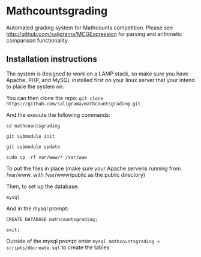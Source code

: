 # Mathcountsgrading
Automated grading system for Mathcounts competition. Please see http://github.com/saligrama/MCGExpression for parsing and arithmetic comparison functionality.

## Installation instructions

The system is designed to work on a LAMP stack, so make sure you have Apache, PHP, and MySQL installed first on your linux server that your intend to place the system on.

You can then clone the repo:
`git clone https://github.com/saligrama/mathcountsgrading.git`

And the execute the following commands:   

`cd mathcountsgrading`   

`git submodule init`    

`git submodule update`

`sudo cp -rf var/www/* /var/www`

To put the files in place (make sure your Apache serveris running from /var/www, with /var/www/public as the public directory)

Then, to set up the database:

`mysql`

And in the mysql prompt:

`CREATE DATABASE mathcountsgrading;`

`exit;`

Outside of the mysql prompt enter `mysql mathcountsgrading < scripts/dbcreate.sql` to create the tables
